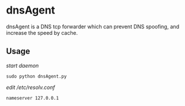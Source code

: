 dnsAgent
========

dnsAgent is a DNS tcp forwarder which can prevent DNS spoofing, and increase the speed by cache.

Usage
-----

*start daemon*

    sudo python dnsAgent.py


*edit /etc/resolv.conf*

    nameserver 127.0.0.1




